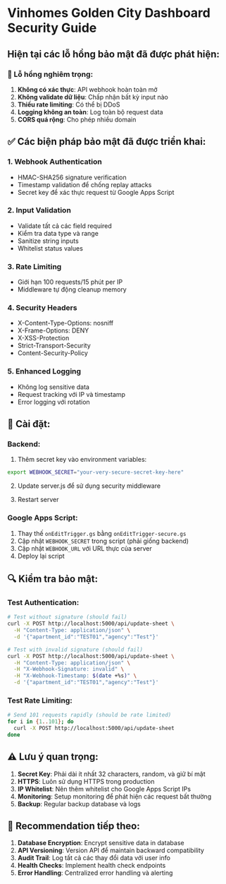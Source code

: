 # Vinhomes Golden City Dashboard Security Guide

## Hiện tại các lỗ hổng bảo mật đã được phát hiện:

### 🚨 Lỗ hổng nghiêm trọng:
1. **Không có xác thực**: API webhook hoàn toàn mở
2. **Không validate dữ liệu**: Chấp nhận bất kỳ input nào
3. **Thiếu rate limiting**: Có thể bị DDoS
4. **Logging không an toàn**: Log toàn bộ request data
5. **CORS quá rộng**: Cho phép nhiều domain

## ✅ Các biện pháp bảo mật đã được triển khai:

### 1. Webhook Authentication
- HMAC-SHA256 signature verification
- Timestamp validation để chống replay attacks
- Secret key để xác thực request từ Google Apps Script

### 2. Input Validation
- Validate tất cả các field required
- Kiểm tra data type và range
- Sanitize string inputs
- Whitelist status values

### 3. Rate Limiting
- Giới hạn 100 requests/15 phút per IP
- Middleware tự động cleanup memory

### 4. Security Headers
- X-Content-Type-Options: nosniff
- X-Frame-Options: DENY
- X-XSS-Protection
- Strict-Transport-Security
- Content-Security-Policy

### 5. Enhanced Logging
- Không log sensitive data
- Request tracking với IP và timestamp
- Error logging với rotation

## 🔧 Cài đặt:

### Backend:
1. Thêm secret key vào environment variables:
```bash
export WEBHOOK_SECRET="your-very-secure-secret-key-here"
```

2. Update server.js để sử dụng security middleware

3. Restart server

### Google Apps Script:
1. Thay thế `onEditTrigger.gs` bằng `onEditTrigger-secure.gs`
2. Cập nhật `WEBHOOK_SECRET` trong script (phải giống backend)
3. Cập nhật `WEBHOOK_URL` với URL thực của server
4. Deploy lại script

## 🔍 Kiểm tra bảo mật:

### Test Authentication:
```bash
# Test without signature (should fail)
curl -X POST http://localhost:5000/api/update-sheet \
  -H "Content-Type: application/json" \
  -d '{"apartment_id":"TEST01","agency":"Test"}'

# Test with invalid signature (should fail)  
curl -X POST http://localhost:5000/api/update-sheet \
  -H "Content-Type: application/json" \
  -H "X-Webhook-Signature: invalid" \
  -H "X-Webhook-Timestamp: $(date +%s)" \
  -d '{"apartment_id":"TEST01","agency":"Test"}'
```

### Test Rate Limiting:
```bash
# Send 101 requests rapidly (should be rate limited)
for i in {1..101}; do
  curl -X POST http://localhost:5000/api/update-sheet
done
```

## ⚠️ Lưu ý quan trọng:

1. **Secret Key**: Phải dài ít nhất 32 characters, random, và giữ bí mật
2. **HTTPS**: Luôn sử dụng HTTPS trong production
3. **IP Whitelist**: Nên thêm whitelist cho Google Apps Script IPs
4. **Monitoring**: Setup monitoring để phát hiện các request bất thường
5. **Backup**: Regular backup database và logs

## 📝 Recommendation tiếp theo:

1. **Database Encryption**: Encrypt sensitive data in database
2. **API Versioning**: Version API để maintain backward compatibility
3. **Audit Trail**: Log tất cả các thay đổi data với user info
4. **Health Checks**: Implement health check endpoints
5. **Error Handling**: Centralized error handling và alerting
